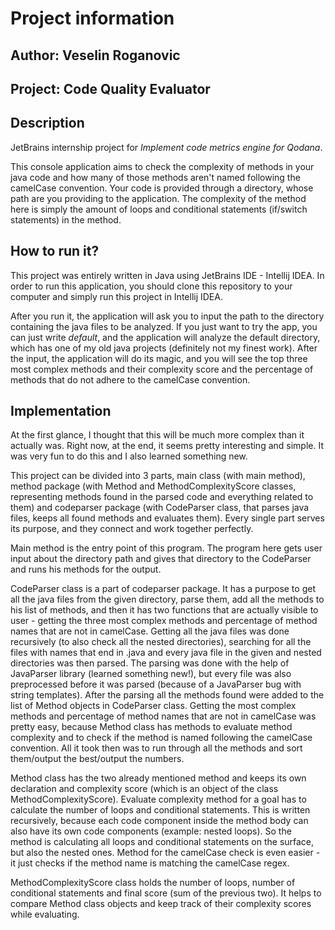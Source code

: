 # Project information


## Author: Veselin Roganovic
## Project: Code Quality Evaluator


## Description
JetBrains internship project for *Implement code metrics engine for Qodana*.

This console application aims to check the complexity of methods in your java code and how many of those methods aren't named following the camelCase convention.
Your code is provided through a directory, whose path are you providing to the application.
The complexity of the method here is simply the amount of loops and conditional statements (if/switch statements) in the method.


## How to run it?
This project was entirely written in Java using JetBrains IDE - Intellij IDEA.
In order to run this application, you should clone this repository to your computer and simply run this project in Intellij IDEA.

After you run it, the application will ask you to input the path to the directory containing the java files to be analyzed. 
If you just want to try the app, you can just write *default*, and the application will analyze the default directory, which has one of my old java projects (definitely not my finest work).
After the input, the application will do its magic, and you will see the top three most complex methods and their complexity score and the percentage of methods that do not adhere to the camelCase convention.


## Implementation
At the first glance, I thought that this will be much more complex than it actually was. Right now, at the end, it seems pretty interesting and simple. It was very fun to do this and I also learned something new.

This project can be divided into 3 parts, main class (with main method), method package (with Method and MethodComplexityScore classes, representing methods found in the parsed code and everything related to them) and codeparser package (with CodeParser class, that parses java files, keeps all found methods and evaluates them).
Every single part serves its purpose, and they connect and work together perfectly.

Main method is the entry point of this program. The program here gets user input about the directory path and gives that directory to the CodeParser and runs his methods for the output.

CodeParser class is a part of codeparser package. It has a purpose to get all the java files from the given directory, parse them, add all the methods to his list of methods, and then it has two functions that are actually visible to user - getting the three most complex methods and percentage of method names that are not in camelCase.
Getting all the java files was done recursively (to also check all the nested directories), searching for all the files with names that end in .java and every java file in the given and nested directories was then parsed.
The parsing was done with the help of JavaParser library (learned something new!), but every file was also preprocessed before it was parsed (because of a JavaParser bug with string templates). After the parsing all the methods found were added to the list of Method objects in CodeParser class.
Getting the most complex methods and percentage of method names that are not in camelCase was pretty easy, because Method class has methods to evaluate method complexity and to check if the method is named following the camelCase convention. All it took then was to run through all the methods and sort them/output the best/output the numbers.

Method class has the two already mentioned method and keeps its own declaration and complexity score (which is an object of the class MethodComplexityScore).
Evaluate complexity method for a goal has to calculate the number of loops and conditional statements. This is written recursively, because each code component inside the method body can also have its own code components (example: nested loops). So the method is calculating all loops and conditional statements on the surface, but also the nested ones.
Method for the camelCase check is even easier - it just checks if the method name is matching the camelCase regex.

MethodComplexityScore class holds the number of loops, number of conditional statements and final score (sum of the previous two). It helps to compare Method class objects and keep track of their complexity scores while evaluating.



